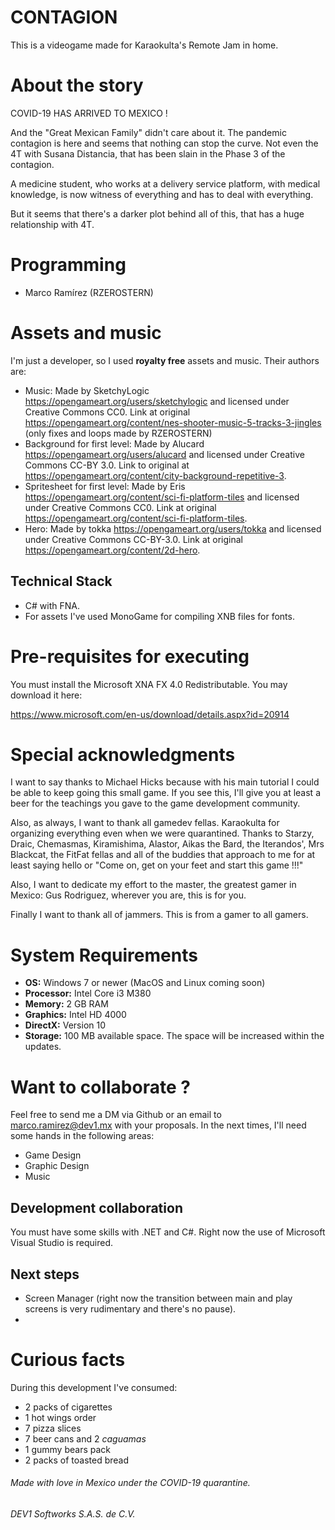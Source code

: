 # CONTAGION
This is a videogame made for Karaokulta's Remote Jam in home.

# About the story

COVID-19 HAS ARRIVED TO MEXICO !

And the "Great Mexican Family" didn't care about it. The pandemic contagion is here and seems that nothing can stop the curve. Not even the 4T with Susana Distancia, that has been slain in the Phase 3 of the contagion.

A medicine student, who works at a delivery service platform, with medical knowledge, is now witness of everything and has to deal with everything.

But it seems that there's a darker plot behind all of this, that has a huge relationship with 4T.

# Programming
- Marco Ramírez (RZEROSTERN)

# Assets and music
I'm just a developer, so I used **royalty free** assets and music. Their authors are:

- Music: Made by SketchyLogic https://opengameart.org/users/sketchylogic and licensed under Creative Commons CC0. Link at original https://opengameart.org/content/nes-shooter-music-5-tracks-3-jingles (only fixes and loops made by RZEROSTERN)
- Background for first level: Made by Alucard https://opengameart.org/users/alucard and licensed under Creative Commons CC-BY 3.0. Link to original at https://opengameart.org/content/city-background-repetitive-3.
- Spritesheet for first level: Made by Eris https://opengameart.org/content/sci-fi-platform-tiles and licensed under Creative Commons CC0. Link at original https://opengameart.org/content/sci-fi-platform-tiles.
- Hero: Made by tokka https://opengameart.org/users/tokka and licensed under Creative Commons CC-BY-3.0. Link at original https://opengameart.org/content/2d-hero.

## Technical Stack
- C# with FNA. 
- For assets I've used MonoGame for compiling XNB files for fonts.

# Pre-requisites for executing
You must install the Microsoft XNA FX 4.0 Redistributable. You may download it here:

https://www.microsoft.com/en-us/download/details.aspx?id=20914


# Special acknowledgments
I want to say thanks to Michael Hicks because with his main tutorial I could be able to keep going this small game. If you see this, I'll give you at least a beer for the teachings you gave to the game development community.

Also, as always, I want to thank all gamedev fellas. Karaokulta for organizing everything even when we were quarantined. Thanks to Starzy, Draic, Chemasmas, Kiramishima, Alastor, Aikas the Bard, the Iterandos', Mrs Blackcat, the FitFat fellas and all of the buddies that approach to me for at least saying hello or "Come on, get on your feet and start this game !!!"

Also, I want to dedicate my effort to the master, the greatest gamer in Mexico: Gus Rodriguez, wherever you are, this is for you.

Finally I want to thank all of jammers. This is from a gamer to all gamers.

# System Requirements
- **OS:** Windows 7 or newer (MacOS and Linux coming soon)
- **Processor:** Intel Core i3 M380
- **Memory:** 2 GB RAM
- **Graphics:** Intel HD 4000
- **DirectX:** Version 10
- **Storage:** 100 MB available space. The space will be increased within the updates.

# Want to collaborate ?
Feel free to send me a DM via Github or an email to <marco.ramirez@dev1.mx> with your proposals. In the next times, I'll need some hands in the following areas:

- Game Design
- Graphic Design
- Music

## Development collaboration
You must have some skills with .NET and C#. Right now the use of Microsoft Visual Studio is required.

## Next steps
- Screen Manager (right now the transition between main and play screens is very rudimentary and there's no pause).
- 

# Curious facts
During this development I've consumed:
- 2 packs of cigarettes
- 1 hot wings order
- 7 pizza slices
- 7 beer cans and 2 *caguamas*
- 1 gummy bears pack
- 2 packs of toasted bread

###### Made with love in Mexico under the COVID-19 quarantine.
###### DEV1 Softworks S.A.S. de C.V.
